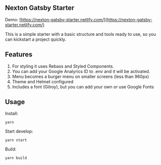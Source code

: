 
## Nexton Gatsby Starter

 Demo: [https://nexton-gatsby-starter.netlify.com/](https://nexton-gatsby-starter.netlify.com/)

This is a simple starter with a basic structure and tools ready to use, so you can kickstart a project quickly.

## Features

1. For styling it uses Rebass and Styled Components.
2. You can add your Google Analyrics ID to .env and it will be activated.
3. Menu becomes a burger menu on smaller screens (less than 960px)
4. Theme and Helmet configured
5. Includes a font (Gilroy), but you can add your own or use Google Fonts

## Usage

Install:
```
yarn
```
Start develop:
```
yarn start
```
Build:
```
yarn build
```

